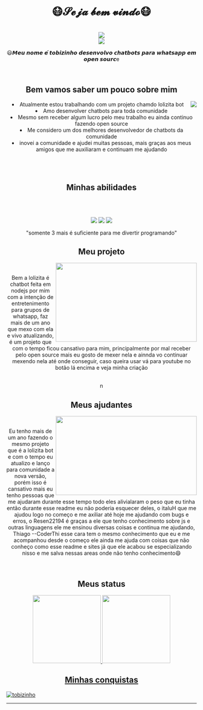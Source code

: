 <body>
  <center>
<h1 align="center">😷𝓢𝓮𝓳𝓪 𝓫𝓮𝓶 𝓿𝓲𝓷𝓭𝓸😷</h1>
<br>
<div align="center">
<!-- <a href="https://discord.com/users/202740603790819328" > -->
   <img src="https://telegra.ph/file/6d2391c5741797948520b.png"  />
  <br>
  <a href="https://www.youtube.com/channel/UCVjgBjQvLRrS_xdT-eO7qUg" target="_blank"><img src="https://img.shields.io/badge/YouTube-FF0000?style=for-the-badge&logo=youtube&logoColor=white" target="_blank"></a><p>😃𝙈𝙚𝙪 𝙣𝙤𝙢𝙚 𝙚́ 𝙩𝙤𝙗𝙞𝙯𝙞𝙣𝙝𝙤 𝙙𝙚𝙨𝙚𝙣𝙫𝙤𝙡𝙫𝙤 𝙘𝙝𝙖𝙩𝙗𝙤𝙩𝙨 𝙥𝙖𝙧𝙖 𝙬𝙝𝙖𝙩𝙨𝙖𝙥𝙥 𝙚𝙢 𝙤𝙥𝙚𝙣 𝙨𝙤𝙪𝙧𝙘e</p>
</div>
 <br>
    <div align="center">
<!-- <img src="https://i.imgur.com/jx17oHT.gif"> -->
      </div>
<div>
<h2 align="center">Bem vamos saber um pouco sobre mim</h2>
  <div align="center">
<img src="https://telegra.ph/file/7e92d7fd35bbeb98ec148.gif" align="right">
  </div>
<li>
Atualmente estou trabalhando com um projeto chamdo lolizita bot
</li>
<li>
Amo desenvolver chatbots para toda comunidade
</li>
<li>
Mesmo sem receber algum lucro pelo meu trabalho eu ainda continuo fazendo open source
</li>
<li>
Me considero um dos melhores desenvolvedor de chatbots da comunidade
</li>
<li>
inovei a comunidade e ajudei muitas pessoas, mais graças aos meus amigos que me auxiliaram e continuam me ajudando
</li>
<br><br><br>
</div>
<div>
<h2 align="center">Minhas abilidades</h2>
 <br>
<p>
  <div align="center">
</div>
<div>
  <br>
 <img src="https://img.shields.io/badge/node.js%20-%2343853D.svg?&style=for-the-badge&logo=node.js&logoColor=white"/> <img src="https://img.shields.io/badge/javascript%20-%23323330.svg?&style=for-the-badge&logo=javascript&logoColor=%23F7DF1E"/> <img src="https://img.shields.io/badge/git%20-%23F05033.svg?&style=for-the-badge&logo=git&logoColor=white"/> 
<p>"somente 3 mais é suficiente para me divertir programando"
</p>
     </div>
  
<h2 align="center">Meu projeto</h2>
  <div align="center">
<img src="https://telegra.ph/file/823afe228bd7d57c4ed25.gif" align="right" width="373.5px" height="208.5px">
  </div> <br>
<p align="center">Bem a lolizita é chatbot feita em nodejs por mim com a intenção de entretenimento para grupos de whatsapp, faz mais de um ano que mexo com ela e vivo atualizando, é um projeto que com o tempo ficou cansativo para mim, principalmente por mal receber pelo open source mais eu gosto de mexer nela e ainnda vo continuar mexendo nela até onde conseguir, caso queira usar vá para youtube no botão lá encima e veja minha criação
</div>
<br>n
    
<br>
<h2 align="center">Meus ajudantes</h2>
  <div align="center">
<img src="https://telegra.ph/file/e7ac852f51b9e84089ace.gif" align="right" width="373.5px" height="208.5px">
  </div>
<br>
<p align="center">Eu tenho mais de um ano fazendo o mesmo projeto que é a lolizita bot e com o tempo eu atualizo e lanço para comunidade a nova versão, porém isso é cansativo mais eu tenho pessoas que me ajudaram durante esse tempo todo eles alivialaram o peso que eu tinha então durante esse readme eu não poderia esquecer deles, o italuH que me ajudou logo no começo e me axiliar até hoje me ajudando com bugs e erros, o Resen22194 é graças a ele que tenho conhecimento sobre js e outras linguagens ele me ensinou diversas coisas e continua me ajudando, Thiago --CoderThi esse cara tem o mesmo conhecimento que eu e me acompanhou desde o começo ele ainda me ajuda com coisas que não conheço como esse readme e sites já que ele acabou se especializando nisso e me salva nessas areas onde não tenho conhecimento😄</p>

</div>
<br>
<div>
<h2 align="center">Meus status</h2>
<div align="center">
  <a href="https://github.com/tobizinho">
  <img height="180em" src="https://github-readme-stats.vercel.app/api?username=tobizinho&show_icons=true&theme=dracula&include_all_commits=true&count_private=true"/>
  <img height="180em" src="https://github-readme-stats.vercel.app/api/top-langs/?username=tobizinho&layout=compact&langs_count=7&theme=dracula"/>
</div>
  <div>
<h2 align="center">Minhas conquistas</h2>
<p align="left"> <a href="https://github.com/ryo-ma/github-profile-trophy"><img src="https://github-profile-trophy.vercel.app/?username=tobizinho" alt="tobizinho" /></a> </p>
<hr>
</div>
</div>
    </center>
</body>
